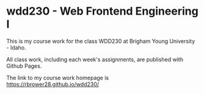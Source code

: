 # wdd230 - Web Frontend Engineering I

This is my course work for the class WDD230 at Brigham Young University - Idaho.

All class work, including each week's assignments, are published with Github Pages.

The link to my course work homepage is https://rbrower28.github.io/wdd230/
